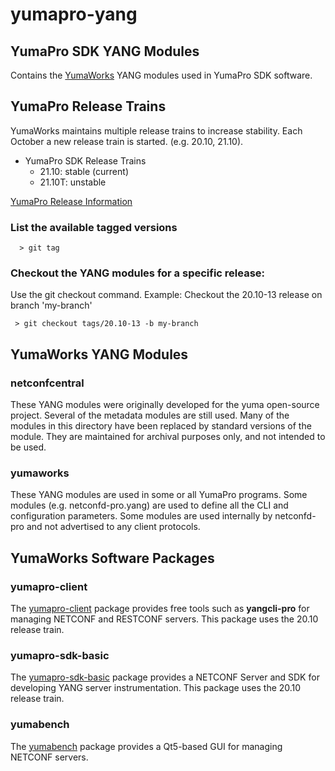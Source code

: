 # yumapro-yang

## YumaPro SDK YANG Modules

Contains the [YumaWorks](https://www.yumaworks.com)
YANG modules used in YumaPro SDK software.

## YumaPro Release Trains

YumaWorks maintains multiple release trains to increase stability.
Each October a new release train is started. (e.g. 20.10, 21.10).

 - YumaPro SDK Release Trains
     - 21.10: stable (current)
     - 21.10T: unstable

[YumaPro Release Information](https://www.yumaworks.com/features/yumapro-sdk-release-information/)

### List the available tagged versions


      > git tag


### Checkout the YANG modules for a specific release:

Use the git checkout command. Example: Checkout the 20.10-13 release on branch 'my-branch'


     > git checkout tags/20.10-13 -b my-branch


## YumaWorks YANG Modules

### netconfcentral

These YANG modules were originally developed for the yuma open-source project.
Several of the metadata modules are still used.  Many of the modules in this
directory have been replaced by standard versions of the module. They are
maintained for archival purposes only, and not intended to be used.

### yumaworks

These YANG modules are used in some or all YumaPro programs.
Some modules (e.g. netconfd-pro.yang) are used to define all the CLI
and configuration parameters.  Some modules are used internally by
netconfd-pro and not advertised to any client protocols.


## YumaWorks Software Packages

### yumapro-client

The [yumapro-client](https://www.yumaworks.com/support/download-yumapro-client/)
package provides free tools such as **yangcli-pro** for managing NETCONF and RESTCONF servers.
This package uses the 20.10 release train.

### yumapro-sdk-basic

The [yumapro-sdk-basic](https://www.yumaworks.com/support/download-yumapro-sdk-basic/)
package provides a NETCONF Server and SDK for developing YANG server instrumentation.
This package uses the 20.10 release train.

### yumabench

The [yumabench](https://www.yumaworks.com/tools/yumabench/)
package provides a Qt5-based GUI for managing NETCONF servers.
